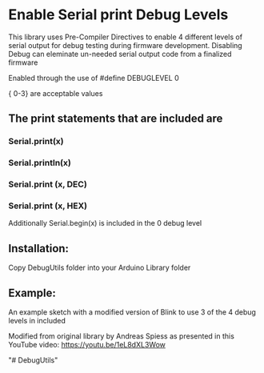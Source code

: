 # Enable Serial print Debug Levels

This library uses Pre-Compiler Directives to enable 4 different levels of serial output for debug testing during firmware development. Disabling Debug can eleminate un-needed serial output code from a finalized firmware

Enabled through the use of #define DEBUGLEVEL 0   

{ 0-3} are acceptable values

## The print statements that are included are

### Serial.print(x)
### Serial.println(x)
### Serial.print (x, DEC)
### Serial.print (x, HEX)

Additionally Serial.begin(x) is included in the 0 debug level


## Installation:
Copy DebugUtils folder into your Arduino Library folder

## Example:
An example sketch with a modified version of Blink to use 3 of the 4 debug levels in included



Modified from original library by Andreas Spiess as presented in this YouTube video: https://youtu.be/1eL8dXL3Wow

"# DebugUtils" 
